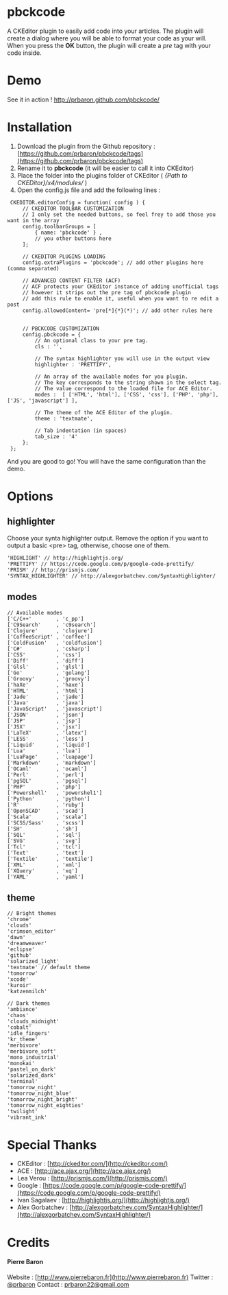 # pbckcode

A CKEditor plugin to easily add code into your articles.
The plugin will create a dialog where you will be able to format your code as your will. When you press the **OK** button, the plugin will create a *pre* tag with your code inside.

# Demo
See it in action ! http://prbaron.github.com/pbckcode/

# Installation
1. Download the plugin from the Github repository : [https://github.com/prbaron/pbckcode/tags](https://github.com/prbaron/pbckcode/tags)
2. Rename it to **pbckcode** (it will be easier to call it into CKEditor)
3. Place the folder into the plugins folder of CKEditor ( *{Path to CKEDitor}/x4/modules/* )
4. Open the config.js file and add the following lines :

```
 CKEDITOR.editorConfig = function( config ) {
     // CKEDITOR TOOLBAR CUSTOMIZATION
     // I only set the needed buttons, so feel frey to add those you want in the array
     config.toolbarGroups = [
         { name: 'pbckcode' } ,
         // you other buttons here
     ];

     // CKEDITOR PLUGINS LOADING
     config.extraPlugins = 'pbckcode'; // add other plugins here (comma separated)

     // ADVANCED CONTENT FILTER (ACF)
     // ACF protects your CKEditor instance of adding unofficial tags
     // however it strips out the pre tag of pbckcode plugin
     // add this rule to enable it, useful when you want to re edit a post
     config.allowedContent= 'pre[*]{*}(*)'; // add other rules here


     // PBCKCODE CUSTOMIZATION
     config.pbckcode = {
         // An optional class to your pre tag.
         cls : '',

         // The syntax highlighter you will use in the output view
         highlighter : 'PRETTIFY',

         // An array of the available modes for you plugin.
         // The key corresponds to the string shown in the select tag.
         // The value correspond to the loaded file for ACE Editor.
         modes :  [ ['HTML', 'html'], ['CSS', 'css'], ['PHP', 'php'], ['JS', 'javascript'] ],

         // The theme of the ACE Editor of the plugin.
         theme : 'textmate',

         // Tab indentation (in spaces)
         tab_size : '4'
     };
 };
```
And you are good to go! You will have the same configuration than the demo.

# Options

## highlighter

Choose your synta highlighter output. Remove the option if you want to output a basic &lt;pre&gt; tag, otherwise, choose one of them.

```
'HIGHLIGHT' // http://highlightjs.org/
'PRETTIFY' // https://code.google.com/p/google-code-prettify/
'PRISM' // http://prismjs.com/
'SYNTAX_HIGHLIGHTER' // http://alexgorbatchev.com/SyntaxHighlighter/
```

## modes
```
// Available modes
['C/C++'        , 'c_pp']
['C9Search'     , 'c9search']
['Clojure'      , 'clojure']
['CoffeeScript' , 'coffee']
['ColdFusion'   , 'coldfusion']
['C#'           , 'csharp']
['CSS'          , 'css']
['Diff'         , 'diff']
['Glsl'         , 'glsl']
['Go'           , 'golang']
['Groovy'       , 'groovy']
['haXe'         , 'haxe']
['HTML'         , 'html']
['Jade'         , 'jade']
['Java'         , 'java']
['JavaScript'   , 'javascript']
['JSON'         , 'json']
['JSP'          , 'jsp']
['JSX'          , 'jsx']
['LaTeX'        , 'latex']
['LESS'         , 'less']
['Liquid'       , 'liquid']
['Lua'          , 'lua']
['LuaPage'      , 'luapage']
['Markdown'     , 'markdown']
['OCaml'        , 'ocaml']
['Perl'         , 'perl']
['pgSQL'        , 'pgsql']
['PHP'          , 'php']
['Powershell'   , 'powershel1']
['Python'       , 'python']
['R'            , 'ruby']
['OpenSCAD'     , 'scad']
['Scala'        , 'scala']
['SCSS/Sass'    , 'scss']
['SH'           , 'sh']
['SQL'          , 'sql']
['SVG'          , 'svg']
['Tcl'          , 'tcl']
['Text'         , 'text']
['Textile'      , 'textile']
['XML'          , 'xml']
['XQuery'       , 'xq']
['YAML'         , 'yaml']
```

## theme

```
// Bright themes
'chrome'
'clouds'
'crimson_editor'
'dawn'
'dreamweaver'
'eclipse'
'github'
'solarized_light'
'textmate' // default theme
'tomorrow'
'xcode'
'kuroir'
'katzenmilch'
```

```
// Dark themes
'ambiance'
'chaos'
'clouds_midnight'
'cobalt'
'idle_fingers'
'kr_theme'
'merbivore'
'merbivore_soft'
'mono_industrial'
'monokai'
'pastel_on_dark'
'solarized_dark'
'terminal'
'tomorrow_night'
'tomorrow_night_blue'
'tomorrow_night_bright'
'tomorrow_night_eighties'
'twilight'
'vibrant_ink'
```

# Special Thanks

  * CKEditor : [http://ckeditor.com/](http://ckeditor.com/)
  * ACE : [http://ace.ajax.org/](http://ace.ajax.org/)
  * Lea Verou : [http://prismjs.com/](http://prismjs.com/)
  * Google : [https://code.google.com/p/google-code-prettify/](https://code.google.com/p/google-code-prettify/)
  * Ivan Sagalaev : [http://highlightjs.org/](http://highlightjs.org/)
  * Alex Gorbatchev : [http://alexgorbatchev.com/SyntaxHighlighter/](http://alexgorbatchev.com/SyntaxHighlighter/)

# Credits
#### Pierre Baron
Website : [http://www.pierrebaron.fr](http://www.pierrebaron.fr)
Twitter : [@prbaron](https://twitter.com/prbaron)
Contact : <prbaron22@gmail.com>
